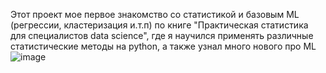 Этот проект мое первое знакомство со статистикой и базовым ML (регрессии, кластеризация и.т.п) по книге "Практическая статистика для специалистов data science", где я научился применять различные статистические методы на python, а также узнал много нового про ML
![image](https://github.com/malaysia1239/project/assets/84091934/7a3d620f-11b8-4b7a-a6ce-e0b537dd3408)


